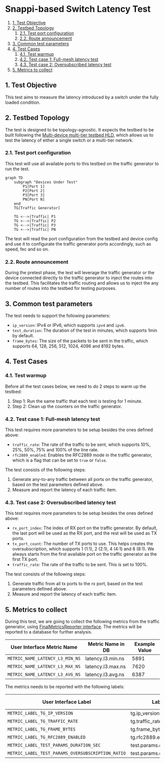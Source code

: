 # Snappi-based Switch Latency Test

1. [1. Test Objective](#1-test-objective)
2. [2. Testbed Topology](#2-testbed-topology)
   1. [2.1. Test port configuration](#21-test-port-configuration)
   2. [2.2. Route announcement](#22-route-announcement)
3. [3. Common test parameters](#3-common-test-parameters)
4. [4. Test Cases](#4-test-cases)
   1. [4.1. Test warmup](#41-test-warmup)
   2. [4.2. Test case 1: Full-mesh latency test](#42-test-case-1-full-mesh-latency-test)
   3. [4.3. Test case 2: Oversubscribed latency test](#43-test-case-2-oversubscribed-latency-test)
5. [5. Metrics to collect](#5-metrics-to-collect)

## 1. Test Objective

This test aims to measure the latency introduced by a switch under the fully loaded condition.

## 2. Testbed Topology

The test is designed to be topology-agnostic. It expects the testbed to be built following the [Multi-device multi-tier testbed HLD](../../testbed/README.testbed.NUT.md), which allows us to test the latency of either a single switch or a multi-tier network.

### 2.1. Test port configuration

This test will use all available ports to this testbed on the traffic generator to run the test.

```mermaid
graph TD
    subgraph "Devices Under Test"
        P1[Port 1]
        P2[Port 2]
        P3[Port 3]
        PN[Port N]
    end
    TG[Traffic Generator]

    TG <-->|Traffic| P1
    TG <-->|Traffic| P2
    TG <-->|Traffic| P3
    TG <-->|Traffic| PN
```

The test will read the port configuration from the testbed and device config and use it to configurate the traffic generator ports accordingly, such as speed, fec and so on.

### 2.2. Route announcement

During the pretest phase, the test will leverage the traffic generator or the device connected directly to the traffic generator to inject the routes into the testbed. This facilitates the traffic routing and allows us to inject the any number of routes into the testbed for testing purposes.

## 3. Common test parameters

The test needs to support the following parameters:

- `ip_version`: IPv4 or IPv6, which supports `ipv4` and `ipv6`.
- `test_duration`: The duration of the test in minutes, which supports 1min by default.
- `frame_bytes`: The size of the packets to be sent in the traffic, which supports 64, 128, 256, 512, 1024, 4096 and 8192 bytes.

## 4. Test Cases

### 4.1. Test warmup

Before all the test cases below, we need to do 2 steps to warm up the testbed:

1. Step 1: Run the same traffic that each test is testing for 1 minute.
2. Step 2: Clean up the counters on the traffic generator.

### 4.2. Test case 1: Full-mesh latency test

This test requires more parameters to be setup besides the ones defined above:

- `traffic_rate`: The rate of the traffic to be sent, which supports 10%, 25%, 50%, 75% and 100% of the line rate.
- `rfc2889_enabled`: Enables the RFC2889 mode in the traffic generator, which is a flag that can be set to `true` or `false`.

The test consists of the following steps:

1. Generate any-to-any traffic between all ports on the traffic generator, based on the test parameters defined above.
2. Measure and report the latency of each traffic item.

### 4.3. Test case 2: Oversubscribed latency test

This test requires more parameters to be setup besides the ones defined above:

- `rx_port_index`: The index of RX port on the traffic generator. By default, the last port will be used as the RX port, and the rest will be used as TX ports.
- `tx_port_count`: The number of TX ports to use. This helps creates the oversubscription, which supports 1 (1:1), 2 (2:1), 4 (4:1) and 8 (8:1). We always starts from the first available port on the traffic generator as the first TX port.
- `traffic_rate`: The rate of the traffic to be sent. This is set to 100%.

The test consists of the following steps:

1. Generate traffic from all tx ports to the rx port, based on the test parameters defined above.
2. Measure and report the latency of each traffic item.

## 5. Metrics to collect

During this test, we are going to collect the following metrics from the traffic generator, using [FinalMetricsReporter interface](../../../test_reporting/telemetry/README.md). The metrics will be reported to a database for further analysis.

| User Interface Metric Name      | Metric Name in DB | Example Value |
|---------------------------------|-------------------|---------------|
| `METRIC_NAME_LATENCY_L3_MIN_NS` | latency.l3.min.ns | 5891          |
| `METRIC_NAME_LATENCY_L3_MAX_NS` | latency.l3.max.ns | 7620          |
| `METRIC_NAME_LATENCY_L3_AVG_NS` | latency.l3.avg.ns | 6387          |

The metrics needs to be reported with the following labels:

| User Interface Label                              | Label Key in DB                    | Example Value |
|---------------------------------------------------|------------------------------------|---------------|
| `METRIC_LABEL_TG_IP_VERSION`                      | tg.ip_version                      | 4             |
| `METRIC_LABEL_TG_TRAFFIC_RATE`                    | tg.traffic_rate                    | 50            |
| `METRIC_LABEL_TG_FRAME_BYTES`                     | tg.frame_bytes                     | 4096          |
| `METRIC_LABEL_TG_RFC2889_ENABLED`                 | tg.rfc2889.enabled                 | true          |
| `METRIC_LABEL_TEST_PARAMS_DURATION_SEC`           | test.params.duration.sec           | 60            |
| `METRIC_LABEL_TEST_PARAMS_OVERSUBSCRIPTION_RATIO` | test.params.oversubscription_ratio | 4             |
